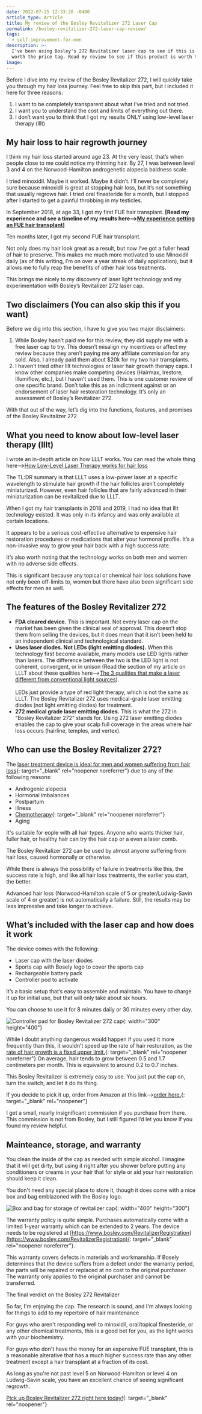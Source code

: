 ```yaml
---
date: 2022-07-25 12:33:28 -0400
article_type: Article
title: My review of the Bosley Revitalizer 272 Laser Cap
permalink: /bosley-revitzlizer-272-laser-cap-review/
tags:
  - self-improvement-for-men
description: >-
  I've been using Bosley's 272 Revitalizer laser cap to see if this is really
  worth the price tag. Read my review to see if this product is worth the money.
image:
---
```

Before I dive into my review of the Bosley Revitalizer 272, I will quickly take you through my hair loss journey. Feel free to skip this part, but I included it here for three reasons:

1. I want to be completely transparent about what I’ve tried and not tried.
2. I want you to understand the cost and limits of everything out there.
3. I don’t want you to think that I got my results ONLY using low-level laser therapy (lllt)

## My hair loss to hair regrowth journey

I think my hair loss started around age 23. At the very least, that’s when people close to me could notice my thinning hair. By 27, I was between level 3 and 4 on the Norwood-Hamilton androgenetic alopecia baldness scale.

I tried minoxidil. Maybe it worked. Maybe it didn’t. I’ll never be completely sure because minoxidil is great at stopping hair loss, but it’s not something that usually regrows hair. I tried oral finasteride for a month, but I stopped after I started to get a painful throbbing in my testicles.

In September 2018, at age 33, I got my first FUE hair transplant. **\[Read my experience and see a timeline of my results here—&gt;[My experience getting an FUE hair transplant](/my-personal-experience-getting-an-fue-hair-transplant/)\]**

Ten months later, I got my second FUE hair transplant.

Not only does my hair look great as a result, but now I’ve got a fuller head of hair to preserve. This makes me much more motivated to use Minoxidil daily (as of this writing, I’m on over a year streak of daily application), but it allows me to fully reap the benefits of other hair loss treatments.

This brings me nicely to my discovery of laser light technology and my experimentation with Bosley’s Revitalizer 272 laser cap.

## Two disclaimers (You can also skip this if you want)

Before we dig into this section, I have to give you two major disclaimers:

1. While Bosley hasn’t paid me for this review, they did supply me with a free laser cap to try. This doesn’t misalign my incentives or affect my review because they aren’t paying me any affiliate commission for any sold. Also, I already paid them about $20k for my two hair transplants.
2. I haven’t tried other lllt technologies or laser hair growth therapy caps. I know other companies make competing devices (Hairmax, Irestore, Illumiflow, etc.), but I haven’t used them. This is one customer review of one specific brand. Don’t take this as an indictment against or an endorsement of laser hair restoration technology. It’s only an assessment of Bosley’s Revitalizer 272.

With that out of the way, let’s dig into the functions, features, and promises of the Bosley Revitalizer 272

## What you need to know about low-level laser therapy (lllt)

I wrote an in-depth article on how LLLT works. You can read the whole thing here—&gt;[How Low-Level Laser Therapy works](/low-level-light-therapy-for-hair-loss/)[&nbsp;for hair loss](/low-level-light-therapy-for-hair-loss/)

The TL:DR summary is that LLLT uses a low-power laser at a specific wavelength to stimulate hair growth if the hair follicles aren’t completely miniaturized. However, even hair follicles that are fairly advanced in their miniaturization can be revitalized due to LLLT.

When I got my hair transplants in 2018 and 2019, I had no idea that lllt technology existed. It was only in its infancy and was only available at certain locations.

It appears to be a serious cost-effective alternative to expensive hair restoration procedures or medications that alter your hormonal profile. It’s a non-invasive way to grow your hair back with a high success rate.

It’s also worth noting that the technology works on both men and women with no adverse side effects.

This is significant because any topical or chemical hair loss solutions have not only been off-limits to, women but there have also been significant side effects for men as well.

## The features of the Bosley Revitalizer 272

* **FDA cleared device.** This is important. Not every laser cap on the market has been given the clinical seal of approval. This doesn’t stop them from selling the devices, but it does mean that it isn’t been held to an independent clinical and technological standard.
* **Uses laser diodes. Not LEDs (light emitting diodes).** When this technology first become available, many models use LED lights rather than lasers. The difference between the two is the LED light is not coherent, convergent, or in unison (Read the section of my article on LLLT about these qualities here—&gt;[The 3 qualities that make a laser different from conventional light sources](https://edlatimore.com/low-level-light-therapy-for-hair-loss/#the-3-qualities-that-make-a-laser-different-from-conventional-light-sources)).<br><br>LEDs just provide a type of red light therapy, which is not the same as LLLT. The Bosley Revitalizer 272 uses medical-grade laser emitting diodes (not light emitting diodes) for treatment.
* **272 medical grade laser emitting diodes.** This is what the 272 in “Bosley Revitalizer 272” stands for. Using 272 laser emitting diodes enables the cap to give your scalp full coverage in the areas where hair loss occurs (hairline, temples, and vertex).

## Who can use the Bosley Revitalizer 272?

The [laser treatment device is ideal for men and women suffering from hair loss](https://www.ncbi.nlm.nih.gov/pmc/articles/PMC3944668/){: target="_blank" rel="noopener noreferrer"}&nbsp;due to any of the following reasons:

* Androgenic alopecia
* Hormonal imbalances
* Postpartum&nbsp;
* Illness
* [Chemotherapy](https://www.clinicaltrials.gov/ct2/show/NCT01081106){: target="_blank" rel="noopener noreferrer"}
* Aging

It's suitable for eople with all hair types. Anyone who wants thicker hair, fuller hair, or healthy hair can try the hair cap or a even a laser comb.

The Bosley Revitalizer 272 can be used by almost anyone suffering from hair loss, caused hormonally or otherwise.

While there is always the possibility of failure in treatments like this, the success rate is high, and like all hair loss treatments, the earlier you start, the better.

Advanced hair loss (Norwood-Hamilton scale of 5 or greater/Ludwig-Savin scale of 4 or greater) is not automatically a failure. Still, the results may be less impressive and take longer to achieve.

## What’s included with the laser cap and how does it work

The device comes with the following:

* Laser cap with the laser diodes
* Sports cap with Bosely logo to cover the sports cap
* Rechargeable battery pack
* Controller pod to activate

It’s a basic setup that’s easy to assemble and maintain. You have to charge it up for initial use, but that will only take about six hours.

You can choose to use it for 8 minutes daily or 30 minutes every other day.

![Controller pad for Bosley Revitalizer 272 cap](/assets/images/drafts/controller-pad-for-revitalizer-cap.jpg "Controller pad for Bosley Revitalizer 272 cap"){: width="300" height="400"}

While I doubt anything dangerous would happen if you used it more frequently than this, it wouldn’t speed up the rate of hair restoration, as the [rate of hair growth is a fixed upper limit.](https://www.medicalnewstoday.com/articles/326764){: target="_blank" rel="noopener noreferrer"}&nbsp;On average, hair tends to grow between 0.5 and 1.7 centimeters per month. This is equivalent to around 0.2 to 0.7 inches.

This Bosley Revitalizer is extremely easy to use. You just put the cap on, turn the switch, and let it do its thing.

If you decide to pick it up, order from Amazon at this link—&gt;[order here.](https://amzn.to/3zGGZur){: target="_blank" rel="noopener"}

I get a small, nearly insignificant commission if you purchase from there. This commission is not from Bosley, but I still figured I’d let you know if you found my review helpful.

## Mainteance, storage, and warranty

You clean the inside of the cap as needed with simple alcohol. I imagine that it will get dirty, but using it right after you shower before putting any conditioners or creams in your hair that for style or aid your hair restoration should keep it clean.

You don't need any special place to store it, though it does come with a nice box and bag emblazoned with the Bosley logo.&nbsp;

![Box and bag for storage of revitalizer cap](/assets/images/drafts/bosley-box-and-bag-storage.jpg "Box and bag for storage of revitalizer cap"){: width="400" height="300"}

The warranty policy is quite simple. Purchases automatically come with a limited 1-year warranty which can be extended to 2 years. The device needs to be registered at [https://www.bosley.com/RevitalizerRegistration](https://www.bosley.com/RevitalizerRegistration){: target="_blank" rel="noopener noreferrer"}.

This warranty covers defects in materials and workmanship. If Bosely determines that the device suffers from a defect under the warranty period, the parts will be repaired or replaced at no cost to the original purchaser. The warranty only applies to the original purchaser and cannot be transferred.

The final verdict on the Bosley 272 Revitalizer

So far, I'm enjoying the cap. The research is sound, and I'm always looking for things to add to my repertoire of hair maintenance

For guys who aren't responding well to minoxidil, oral/topical finesteride, or any other chemical treatments, this is a good bet for you, as the light works with your biochemistry.

For guys who don't have the money for an expensive FUE transplant, this is a reasonable alterative that has a much higher success rate than any other treatment except a hair transplant at a fraction of its cost.

As long as you're not past level 5 on Norwood-Hamilton or level 4 on Ludwig-Savin scale, you have an excellent chance of seeing significant regrowth.

[Pick up Bosley Revitalizer 272 right here today\!](https://amzn.to/3zGGZur){: target="_blank" rel="noopener"}

